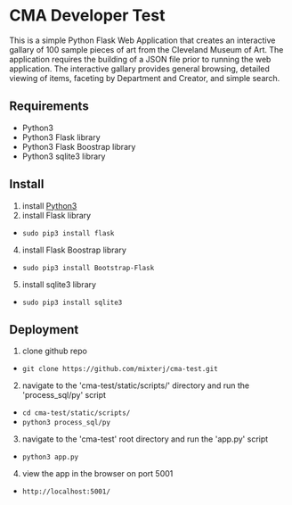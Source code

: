 # CMA Developer Test
This is a simple Python Flask Web Application that creates an interactive gallary of 100 sample pieces of art from the Cleveland Museum of Art. The application requires the building of a JSON file prior to running the web application. The interactive gallary provides general browsing, detailed viewing of items, faceting by Department and Creator, and simple search.

## Requirements
* Python3
* Python3 Flask library
* Python3 Flask Boostrap library
* Python3 sqlite3 library

## Install
1. install [Python3](https://www.python.org/downloads/)
3. install Flask library
  * `sudo pip3 install flask`
4. install Flask Boostrap library
  * `sudo pip3 install Bootstrap-Flask`
5. install sqlite3 library
  * `sudo pip3 install sqlite3`

## Deployment
1. clone github repo
  * `git clone https://github.com/mixterj/cma-test.git`
2. navigate to the 'cma-test/static/scripts/' directory and run the 'process_sql/py' script
 * `cd cma-test/static/scripts/`
 * `python3 process_sql/py`
3. navigate to the 'cma-test' root directory and run the 'app.py' script
 * `python3 app.py`
4. view the app in the browser on port 5001
 * `http://localhost:5001/`
